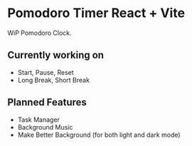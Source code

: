 # Pomodoro Timer React + Vite

WiP Pomodoro Clock.

## Currently working on
- Start, Pause, Reset
- Long Break, Short Break

## Planned Features
- Task Manager
- Background Music
- Make Better Background (for both light and dark mode)


